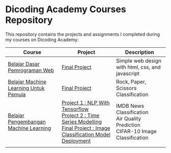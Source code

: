 # Dicoding Academy Courses Repository

This repository contains the projects and assignments I completed during my courses on Dicoding Academy:

| Course                                                                          | Project                                                                                                                                                                                                                                                                                                                                                                                                                                                                                                                                                                            | Description                                                                             |
| ------------------------------------------------------------------------------- | ---------------------------------------------------------------------------------------------------------------------------------------------------------------------------------------------------------------------------------------------------------------------------------------------------------------------------------------------------------------------------------------------------------------------------------------------------------------------------------------------------------------------------------------------------------------------------------- | --------------------------------------------------------------------------------------- |
| [Belajar Dasar Pemrograman Web](https://www.dicoding.com/academies/123)         | [Final Project](https://github.com/mhihsan/Dicoding/tree/master/belajar-dasar-pemrograman-web)                                                                                                                                                                                                                                                                                                                                                                                                                                                                                     | Simple web design with html, css, and javascript                                        |
| [Belajar Machine Learning Untuk Pemula](https://www.dicoding.com/academies/184) | [Final Project](https://github.com/mhihsan/Dicoding/tree/master/belajar-machine-learning-untuk-pemula/rock-paper-scissors-classification.ipynb)                                                                                                                                                                                                                                                                                                                                                                                                                                    | Rock, Paper, Scissors Classification                                                    |
| [Belajar Pengembangan Machine Learning](https://www.dicoding.com/academies/185) | [Project 1 : NLP With Tensorflow](https://github.com/mhihsan/Dicoding/tree/master/belajar-pengembangan-machine-learning/Project_1_NLP_dengan_Tensorflow.ipynb) <br> [Project 2 : Time Series Modelling](https://github.com/mhihsan/Dicoding/blob/master/belajar-pengembangan-machine-learning/Project_2_Membuat_Model_Machine_Learning_dengan_Data_Time_Series.ipynb)<br> [Final Project : Image Classification Model Deployment](https://github.com/mhihsan/Dicoding/blob/master/belajar-pengembangan-machine-learning/Final_Project_Image_Classification_Model_Deployment.ipynb) | IMDB News Classification <br> Air Quality Prediction <br> CIFAR-10 Image Classification |
|                                                                                 |                                                                                                                                                                                                                                                                                                                                                                                                                                                                                                                                                                                    |                                                                                         |
